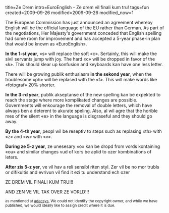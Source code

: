 title=Ze Drem
intro=EuroEnglish - Ze drem vil finali kum tru!
tags=fun
created=2009-09-26
modified=2009-09-26
modified_now=1

<div>
	    <p>
The European Commission has just announced an agreement whereby English will be the official language of the EU rather than German. As part of the negotiations, Her Majesty's government conceded that English spelling had some room for improvement and has accepted a 5-year phase-in plan that would be known as «EuroEnglish».
</p><p>
<b>In the 1-st year</b>, «s» will replace the soft «c». Sertainly, this will make the sivil servants jump with joy. The hard «c» will be dropped in favor of the «k». This should klear up konfusion and keyboards kan have one less letter.
</p><p>
There will be growing publik enthusiasm <b>in the sekond year</b>, when the troublesome «ph» will be replased with the «f». This will make words like «fotograf» 20% shorter.
</p><p>
<b>In the 3-rd year</b>, publik akseptanse of the new spelling kan be expekted to reach the stage where more komplikated changes are possible. Governments will enkourage the removal of double letters, which have always ben a deterent to akurate speling. Also, al wil agre that the horible mes of the silent «e» in the language is disgraseful and they should go away.
</p><p>
<b>By the 4-th year</b>, peopl wil be reseptiv to steps such as replasing «th» with «z» and «w» with «v».
</p><p>
<b>During ze 5-z year</b>, ze unesesary «o» kan be dropd from vords kontaining «ou» and similar changes vud of kors be aplid to ozer kombinations of leters.
</p><p>
<b>After zis 5-z yer</b>, ve vil hav a reli sensibl riten styl. Zer vil be no mor trubls or difikultis and evrivun vil find it ezi tu understand ech ozer
</p><p>
ZE DREM VIL FINALI KUM TRU!!!
</p><p>
AND ZEN VE VIL TAK OVER ZE VORLD!!!
</p><p>
<small>as mentioned at <a href="http://www.adecsys.com/zedrem.htm">adecsys</a>, We could not identify the copyright owner, and while we have published, we would ideally like to assign credit where it is due.</small></p>
	
</div>
